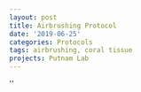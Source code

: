```yaml
---
layout: post
title: Airbrushing Protocol
date: '2019-06-25'
categories: Protocols
tags: airbrushing, coral tissue
projects: Putnam Lab
---
```



''



